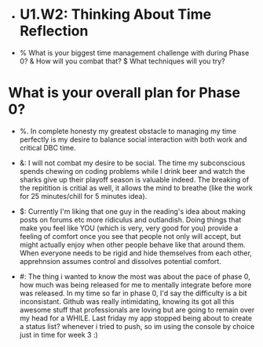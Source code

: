 * # U1.W2: Thinking About Time Reflection

* % What is your biggest time management challenge with during Phase 0? 
& How will you combat that? 
$ What techniques will you try?
# What is your overall plan for Phase 0?


* %.   In complete honesty my greatest obstacle to managing my time perfectly is my desire to balance social interaction with both work and critical DBC time.

* &:   I will not combat my desire to be social. The time my subconscious spends chewing on coding problems while I drink beer and watch the sharks give up their playoff season is valuable indeed. The breaking of the repitition is critial as well, it allows the mind to breathe (like the work for 25 minutes/chill for 5 minutes idea).

* $:   Currently I'm liking that one guy in the reading's idea about making posts on forums etc more ridiculus and outlandish. Doing things that make you feel like YOU (which is very, very good for you) provide a feeling of comfort once you see that people not only will accept, but might actually enjoy when other people behave like that around them. When everyone needs to be rigid and hide themselves from each other, apprehnsion assumes control and dissolves potential comfort.

* #:   The thing i wanted to know the most was about the pace of phase 0, how much was being released for me to mentally integrate before more was released. In my time so far in phase 0, I'd say the difficulty is a bit inconsistant. Github was really intimidating, knowing its got all this awesome stuff that professionals are loving but are going to remain over my head for a WHILE. Last friday my app stopped being about to create a status list? whenever i tried to push, so im using the console by choice just in time for week 3 :)
